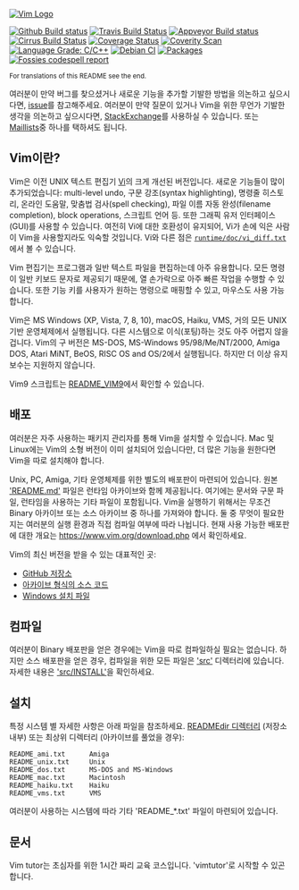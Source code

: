 [![Vim Logo](https://github.com/vim/vim/raw/master/runtime/vimlogo.gif)](https://www.vim.org)

[![Github Build status](https://github.com/vim/vim/workflows/GitHub%20CI/badge.svg)](https://github.com/vim/vim/actions?query=workflow%3A%22GitHub+CI%22) [![Travis Build Status](https://travis-ci.com/vim/vim.svg?branch=master)](https://travis-ci.com/github/vim/vim) [![Appveyor Build status](https://ci.appveyor.com/api/projects/status/o2qht2kjm02sgghk?svg=true)](https://ci.appveyor.com/project/chrisbra/vim) [![Cirrus Build Status](https://api.cirrus-ci.com/github/vim/vim.svg)](https://cirrus-ci.com/github/vim/vim) [![Coverage Status](https://codecov.io/gh/vim/vim/coverage.svg?branch=master)](https://codecov.io/gh/vim/vim?branch=master) [![Coverity Scan](https://scan.coverity.com/projects/241/badge.svg)](https://scan.coverity.com/projects/vim) [![Language Grade: C/C++](https://img.shields.io/lgtm/grade/cpp/g/vim/vim.svg?logo=lgtm&logoWidth=18)](https://lgtm.com/projects/g/vim/vim/context:cpp) [![Debian CI](https://badges.debian.net/badges/debian/testing/vim/version.svg)](https://buildd.debian.org/vim) [![Packages](https://repology.org/badge/tiny-repos/vim.svg)](https://repology.org/metapackage/vim) [![Fossies codespell report](https://fossies.org/linux/test/vim-master.tar.gz/codespell.svg)](https://fossies.org/linux/test/vim-master.tar.gz/codespell.html)

<sub>For translations of this README see the end.</sub>

여러분이 만약 버그를 찾으셨거나 새로운 기능을 추가할 기발한 방법을 의논하고 싶으시다면, [issue](https://github.com/vim/vim/issues)를 참고해주세요.
여러분이 만약 질문이 있거나 Vim을 위한 무언가 기발한 생각을 의논하고 싶으시다면, [StackExchange](https://vi.stackexchange.com/)를 사용하실 수 있습니다.
또는 [Maillists](https://www.vim.org/community.php)중 하나를 택하셔도 됩니다.


## Vim이란? ##

Vim은 이전 UNIX 텍스트 편집기 [Vi](https://en.wikipedia.org/wiki/Vi)의 크게 개선된 버전입니다. 새로운 기능들이 많이 추가되었습니다: multi-level undo, 구문 강조(syntax highlighting), 명령줄 히스토리, 온라인 도움말, 맞춤법 검사(spell checking), 파일 이름 자동 완성(filename completion), block operations, 스크립트 언어 등. 또한 그래픽 유저 인터페이스(GUI)를 사용할 수 있습니다. 여전히 Vi에 대한 호환성이 유지되어, Vi가 손에 익은 사람이 Vim을 사용할지라도 익숙할 것입니다.
Vi와 다른 점은 [`runtime/doc/vi_diff.txt`](https://github.com/vim/vim/blob/master/runtime/doc/vi_diff.txt)에서 볼 수 있습니다.

Vim 편집기는 프로그램과 일반 텍스트 파일을 편집하는데 아주 유용합니다.
모든 명령이 일반 키보드 문자로 제공되기 때문에, 열 손가락으로 아주 빠른 작업을 수행할 수 있습니다.
또한 기능 키를 사용자가 원하는 명령으로 매핑할 수 있고, 마우스도 사용 가능합니다.

Vim은 MS Windows (XP, Vista, 7, 8, 10), macOS, Haiku, VMS, 거의 모든 UNIX 기반 운영체제에서 실행됩니다. 다른 시스템으로 이식(포팅)하는 것도 아주 어렵지 않을 겁니다.
Vim의 구 버전은 MS-DOS, MS-Windows 95/98/Me/NT/2000, Amiga DOS, Atari MiNT, BeOS, RISC OS and OS/2에서 실행됩니다. 하지만 더 이상 유지보수는 지원하지 않습니다.

Vim9 스크립트는 [README_VIM9](https://github.com/vim/vim/blob/master/README_VIM9.md)에서 확인할 수 있습니다.

## 배포 ##

여러분은 자주 사용하는 패키지 관리자를 통해 Vim을 설치할 수 있습니다. Mac 및 Linux에는 Vim의 소형 버전이 이미 설치되어 있습니다만, 더 많은 기능을 원한다면 Vim을 따로 설치해야 합니다.

Unix, PC, Amiga, 기타 운영체제를 위한 별도의 배포판이 마련되어 있습니다.
원본 ['README.md'](https://github.com/vim/vim/blob/master/README.md) 파일은 런타임 아카이브와 함께 제공됩니다. 여기에는 문서와 구문 파일, 런타임을 사용하는 기타 파일이 포함됩니다.
Vim을 실행하기 위해서는 무조건 Binary 아카이브 또는 소스 아카이브 중 하나를 가져와야 합니다.
둘 중 무엇이 필요한지는 여러분의 실행 환경과 직접 컴파일 여부에 따라 나뉩니다.
현재 사용 가능한 배포판에 대한 개요는 https://www.vim.org/download.php 에서 확인하세요.

Vim의 최신 버전을 받을 수 있는 대표적인 곳:
* [GitHub 저장소](https://github.com/vim/vim)
* [아카이브 형식의 소스 코드](https://github.com/vim/vim/releases)
* [Windows 설치 파일](https://github.com/vim/vim-win32-installer/releases)



## 컴파일 ##

여러분이 Binary 배포판을 얻은 경우에는 Vim을 따로 컴파일하실 필요는 없습니다. 하지만 소스 배포판을 얻은 경우, 컴파일을 위한 모든 파일은 ['src'](https://github.com/vim/vim/blob/master/src) 디렉터리에 있습니다.
자세한 내용은 ['src/INSTALL'](https://github.com/vim/vim/blob/master/src/INSTALL)을 확인하세요.


## 설치 ##

특정 시스템 별 자세한 사항은 아래 파일을 참조하세요.
[READMEdir 디렉터리](https://github.com/vim/vim/blob/master/READMEdir) (저장소 내부) 또는 최상위 디렉터리 (아카이브를 풀었을 경우):

    README_ami.txt		Amiga
	README_unix.txt		Unix
	README_dos.txt		MS-DOS and MS-Windows
	README_mac.txt		Macintosh
	README_haiku.txt	Haiku
	README_vms.txt		VMS

여러분이 사용하는 시스템에 따라 기타 'README_*.txt' 파일이 마련되어 있습니다.


## 문서 ##

Vim tutor는 초심자를 위한 1시간 짜리 교육 코스입니다.
'vimtutor'로 시작할 수 있곤 합니다.